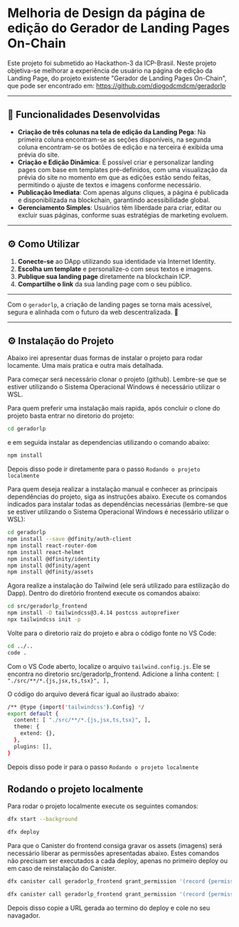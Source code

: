 # Melhoria de Design da página de edição do Gerador de Landing Pages On-Chain

Este projeto foi submetido ao Hackathon-3 da ICP-Brasil. Neste projeto objetiva-se melhorar a experiência de usuário na página de edição da Landing Page, do projeto existente "Gerador de Landing Pages On-Chain", que pode ser encontrado em: https://github.com/diogodcmdcm/geradorlp

---

## 🔐 **Funcionalidades Desenvolvidas**

- **Criação de três colunas na tela de edição da Landing Pega**: Na primeira coluna encontram-se as seções disponíveis, na segunda coluna encontram-se os botões de edição e na terceira é exibida uma prévia do site.
- **Criação e Edição Dinâmica**: É possível criar e personalizar landing pages com base em templates pré-definidos, com uma visualização da prévia do site no momento em que as edições estão sendo feitas, permitindo o ajuste de textos e imagens conforme necessário.
- **Publicação Imediata**: Com apenas alguns cliques, a página é publicada e disponibilizada na blockchain, garantindo acessibilidade global.
- **Gerenciamento Simples**: Usuários têm liberdade para criar, editar ou excluir suas páginas, conforme suas estratégias de marketing evoluem.

---

## ⚙️ **Como Utilizar**

1. **Conecte-se** ao DApp utilizando sua identidade via Internet Identity.
2. **Escolha um template** e personalize-o com seus textos e imagens.
3. **Publique sua landing page** diretamente na blockchain ICP.
4. **Compartilhe o link** da sua landing page com o seu público.

---

Com o `geradorlp`, a criação de landing pages se torna mais acessível, segura e alinhada com o futuro da web descentralizada. 🚀

---

## ⚙️ **Instalação do Projeto**

Abaixo irei apresentar duas formas de instalar o projeto para rodar locamente. Uma mais pratica e outra mais detalhada. 

Para começar será necessário clonar o projeto (github). Lembre-se que se estiver utilizando o Sistema Operacional Windows é necessário utilizar o WSL.

Para quem preferir uma instalação mais rapida, após concluir o clone do projeto basta entrar no diretorio do projeto:

```bash
cd geradorlp
```

e em seguida instalar as dependencias utilizando o comando abaixo: 

```bash
npm install
```
Depois disso pode ir diretamente para o passo `Rodando o projeto localmente`

Para quem deseja realizar a instalação manual e conhecer as principais dependências do projeto, siga as instruções abaixo. Execute os comandos indicados para instalar todas as dependências necessárias (lembre-se que se estiver utilizando o Sistema Operacional Windows é necessário utilizar o WSL):

```bash
cd geradorlp
npm install --save @dfinity/auth-client
npm install react-router-dom
npm install react-helmet
npm install @dfinity/identity
npm install @dfinity/agent
npm install @dfinity/assets
```

Agora realize a instalação do Tailwind (ele será utilizado para estilização do Dapp). Dentro do diretório frontend execute os comandos abaixo:
```bash
cd src/geradorlp_frontend
npm install -D tailwindcss@3.4.14 postcss autoprefixer
npx tailwindcss init -p
```

Volte para o diretorio raiz do projeto e abra o código fonte no VS Code:

```bash
cd ../..
code .
```

Com o VS Code aberto, localize o arquivo `tailwind.config.js`. Ele se encontra no diretorio src/geradorlp_frontend.
Adicione a linha  content: `[ "./src/**/*.{js,jsx,ts,tsx}", ],`  

O código do arquivo deverá ficar igual ao ilustrado abaixo:

```bash
/** @type {import('tailwindcss').Config} */
export default {
  content: [ "./src/**/*.{js,jsx,ts,tsx}", ], 
  theme: {
    extend: {},
  },
  plugins: [],
}
```

Depois disso pode ir para o passo `Rodando o projeto localmente`

## Rodando o projeto localmente

Para rodar o projeto localmente execute os seguintes comandos:

```bash
dfx start --background

dfx deploy
```

Para que o Canister do frontend consiga gravar os assets (imagens) será necessário liberar as permissões apresentadas abaixo.
Estes comandos não precisam ser executados a cada deploy, apenas no primeiro deploy ou em caso de reinstalação do Canister. 

```bash
dfx canister call geradorlp_frontend grant_permission '(record {permission = variant {Prepare}; to_principal = principal "535yc-uxytb-gfk7h-tny7p-vjkoe-i4krp-3qmcl-uqfgr-cpgej-yqtjq-rqe"})'
```

```bash
dfx canister call geradorlp_frontend grant_permission '(record {permission = variant {Commit}; to_principal = principal "535yc-uxytb-gfk7h-tny7p-vjkoe-i4krp-3qmcl-uqfgr-cpgej-yqtjq-rqe"})'
```

Depois disso copie a URL gerada ao termino do deploy e cole no seu navagador.
